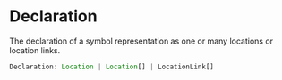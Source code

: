 # Declaration

The declaration of a symbol representation as one or many locations or location links.

```typescript
Declaration: Location | Location[] | LocationLink[]
```

[LocationLink]: LocationLink.md

